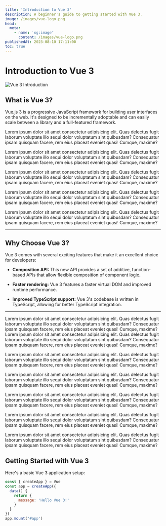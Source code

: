 ```yaml
---
title: 'Introduction to Vue 3'
description: A beginner's guide to getting started with Vue 3.
image: /images/vue-logo.png
head:
  meta:
    - name: 'og:image'
      content: /images/vue-logo.png
publishedAt: 2023-08-10 17:11:00
toc: true
---
```

# Introduction to Vue 3

![Vue 3 Introduction](/images/vue-logo.png)

## What is Vue 3?

Vue.js 3 is a progressive JavaScript framework for building user interfaces on the web. It's designed to be incrementally adoptable and can easily scale between a library and a full-featured framework.


Lorem ipsum dolor sit amet consectetur adipisicing elit. Quas delectus fugit laborum voluptate illo sequi dolor voluptatum sint quibusdam? Consequatur ipsam quisquam facere, rem eius placeat eveniet quasi! Cumque, maxime?

Lorem ipsum dolor sit amet consectetur adipisicing elit. Quas delectus fugit laborum voluptate illo sequi dolor voluptatum sint quibusdam? Consequatur ipsam quisquam facere, rem eius placeat eveniet quasi! Cumque, maxime?

Lorem ipsum dolor sit amet consectetur adipisicing elit. Quas delectus fugit laborum voluptate illo sequi dolor voluptatum sint quibusdam? Consequatur ipsam quisquam facere, rem eius placeat eveniet quasi! Cumque, maxime?

Lorem ipsum dolor sit amet consectetur adipisicing elit. Quas delectus fugit laborum voluptate illo sequi dolor voluptatum sint quibusdam? Consequatur ipsam quisquam facere, rem eius placeat eveniet quasi! Cumque, maxime?

Lorem ipsum dolor sit amet consectetur adipisicing elit. Quas delectus fugit laborum voluptate illo sequi dolor voluptatum sint quibusdam? Consequatur ipsam quisquam facere, rem eius placeat eveniet quasi! Cumque, maxime?

---

## Why Choose Vue 3?

Vue 3 comes with several exciting features that make it an excellent choice for developers:

* **Composition API:** This new API provides a set of additive, function-based APIs that allow flexible composition of component logic.

* **Faster rendering:** Vue 3 features a faster virtual DOM and improved runtime performance.

* **Improved TypeScript support:** Vue 3's codebase is written in TypeScript, allowing for better TypeScript integration.

---
Lorem ipsum dolor sit amet consectetur adipisicing elit. Quas delectus fugit laborum voluptate illo sequi dolor voluptatum sint quibusdam? Consequatur ipsam quisquam facere, rem eius placeat eveniet quasi! Cumque, maxime?
Lorem ipsum dolor sit amet consectetur adipisicing elit. Quas delectus fugit laborum voluptate illo sequi dolor voluptatum sint quibusdam? Consequatur ipsam quisquam facere, rem eius placeat eveniet quasi! Cumque, maxime?

Lorem ipsum dolor sit amet consectetur adipisicing elit. Quas delectus fugit laborum voluptate illo sequi dolor voluptatum sint quibusdam? Consequatur ipsam quisquam facere, rem eius placeat eveniet quasi! Cumque, maxime?

Lorem ipsum dolor sit amet consectetur adipisicing elit. Quas delectus fugit laborum voluptate illo sequi dolor voluptatum sint quibusdam? Consequatur ipsam quisquam facere, rem eius placeat eveniet quasi! Cumque, maxime?

Lorem ipsum dolor sit amet consectetur adipisicing elit. Quas delectus fugit laborum voluptate illo sequi dolor voluptatum sint quibusdam? Consequatur ipsam quisquam facere, rem eius placeat eveniet quasi! Cumque, maxime?

Lorem ipsum dolor sit amet consectetur adipisicing elit. Quas delectus fugit laborum voluptate illo sequi dolor voluptatum sint quibusdam? Consequatur ipsam quisquam facere, rem eius placeat eveniet quasi! Cumque, maxime?

Lorem ipsum dolor sit amet consectetur adipisicing elit. Quas delectus fugit laborum voluptate illo sequi dolor voluptatum sint quibusdam? Consequatur ipsam quisquam facere, rem eius placeat eveniet quasi! Cumque, maxime?


## Getting Started with Vue 3

Here's a basic Vue 3 application setup:

```javascript
const { createApp } = Vue
const app = createApp({
  data() {
    return {
      message: 'Hello Vue 3!'
    }
  }
})
app.mount('#app')
```